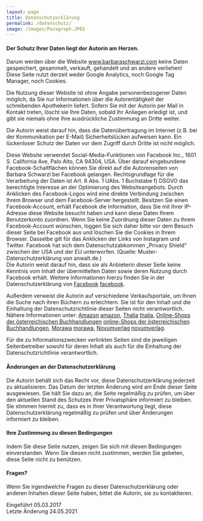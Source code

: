 ```yaml
---
layout: page
title: Datenschutzerklärung
permalink: /datenschutz/
image: /images/Paragraph.JPEG
---
```


#### Der Schutz Ihrer Daten liegt der Autorin am Herzen.

Darum werden über die Website www.barbaraschwarzl.com keine Daten gespeichert, gesammelt, verkauft, gehandelt und an andere verliehen!
Diese Seite nutzt derzeit weder Google Analytics, noch Google Tag Manager, noch Cookies.

Die Nutzung dieser Website ist ohne Angabe personenbezogener Daten möglich, da Sie nur Informationen über die Autorentätigkeit der schreibenden Apothekerin liefert.
Sofern Sie mit der Autorin per Mail in Kontakt treten, löscht sie Ihre Daten, sobald Ihr Anliegen erledigt ist, und gibt sie niemals ohne Ihre ausdrückliche Zustimmung an Dritte weiter.

Die Autorin weist darauf hin, dass die Datenübertragung im Internet (z.B. bei der Kommunikation per E-Mail) Sicherheitslücken aufweisen kann. Ein lückenloser Schutz der Daten vor dem Zugriff durch Dritte ist nicht möglich.

Diese Website verwendet Social-Media-Funktionen von Facebook Inc., 1601 S. California Ave, Palo Alto, CA 94304, USA. Über darauf eingebundene Facebook-Schaltflächen können Sie direkt auf die Autorenseiten von Barbara Schwarzl bei Facebook gelangen.
Rechtsgrundlage für die Verarbeitung der Daten ist Art. 6 Abs. 1 UAbs. 1 Buchstabe f) DSGVO das berechtigte Interesse an der Optimierung des Websiteangebots. Durch Anklicken des Facebook-Logos wird eine direkte Verbindung zwischen Ihrem Browser und dem Facebook-Server hergestellt. Besitzen Sie einen Facebook-Account, erhält Facebook die Information, dass Sie mit Ihrer IP-Adresse diese Website besucht haben und kann diese Daten Ihrem Benutzerkonto zuordnen. Wenn Sie keine Zuordnung dieser Daten zu Ihrem Facebook-Account wünschen, loggen Sie sich daher bitte vor dem Besuch dieser Seite bei Facebook aus und löschen Sie die Cookies in Ihrem Browser. Dasselbe gilt für das Anklicken der Links von Instagram und Twitter. Facebook hat sich dem Datenschutzabkommen „Privacy Shield“ zwischen der USA und der EU unterworfen.
(Quelle: Muster-Datenschutzerklärung von anwalt.de.) <br> Die Autorin weist darauf hin, dass sie als Anbieterin dieser Seite keine Kenntnis vom Inhalt der übermittelten Daten sowie deren Nutzung durch Facebook erhält. Weitere Informationen hierzu finden Sie in der Datenschutzerklärung von [Facebook] [facebook].

Außerdem verweist die Autorin auf verschiedene Verkaufsportale, um Ihnen die Suche nach ihren Büchern zu erleichtern. Sie ist für den Inhalt und die Einhaltung der Datenschutzrichtlinie dieser Seiten nicht verantwortlich. Nähere Informationen unter:
[Amazon] [amazon], [Thalia] [thalia], [Online-Shops der österreichischen Buchhandlungen] [online-Shops der österreichischen Buchhandlungen], [Morawa] [morawa], [Novumverlag] [novumverlag].

[facebook]: https://www.facebook.com/policy.php
[amazon]: https://www.amazon.de/gp/help/customer/display.html/ref=hp_bc_nav?ie=UTF8&nodeId=GRFTMVHP4HXMESSP
[thalia]: https://www.thalia.at/shop/hilfe-datenschutz/show/
[online-Shops der österreichischen Buchhandlungen]: http://www.buecher.at/datenschutz/
[morawa]: https://www.morawa.at/about/service/privacy
[novumverlag]: https://www.novumverlag.com/menue-top/datenschutzbestimmungen.html

Für die zu Informationszwecken verlinkten Seiten sind die jeweiligen Seitenbetreiber sowohl für deren Inhalt als auch für die Einhaltung der Datenschutzrichtlinie verantwortlich.


#### Änderungen an der Datenschutzerklärung

Die Autorin behält sich das Recht vor, diese Datenschutzerklärung jederzeit zu aktualisieren. Das Datum der letzten Änderung wird am Ende dieser Seite ausgewiesen. Sie hält Sie dazu an, die Seite regelmäßig zu prüfen, um über den aktuellen Stand des Schutzes Ihrer Privatsphäre informiert zu bleiben. Sie stimmen hiermit zu, dass es in Ihrer Verantwortung liegt, diese Datenschutzerklärung regelmäßig zu prüfen und über Änderungen informiert zu bleiben.

#### Ihre Zustimmung zu diesen Bedingungen

Indem Sie diese Seite nutzen, zeigen Sie sich mit diesen Bedingungen einverstanden. Wenn Sie diesen nicht zustimmen, werden Sie gebeten, diese Seite nicht zu benützen.

#### Fragen?

Wenn Sie irgendwelche Fragen zu dieser Datenschutzerklärung oder anderen Inhalten dieser Seite haben, bittet die Autorin, sie zu kontaktieren.

Eingeführt 05.03.2017  
Letzte Änderung 24.05.2021
 